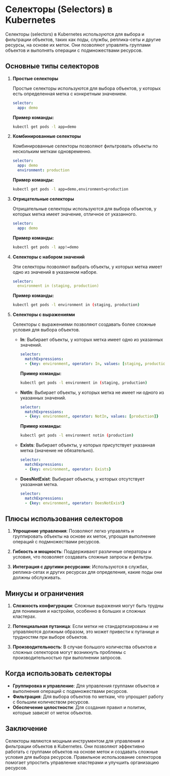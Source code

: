 # Селекторы (Selectors) в Kubernetes

Селекторы (selectors) в Kubernetes используются для выбора и фильтрации объектов, таких как поды, службы, реплика-сеты и другие ресурсы, на основе их меток. Они позволяют управлять группами объектов и выполнять операции с подмножествами ресурсов.

## Основные типы селекторов

1. **Простые селекторы**

   Простые селекторы используются для выбора объектов, у которых есть определенная метка с конкретным значением.

   ```yaml
   selector:
     app: demo
   ```

   **Пример команды:**
   ```sh
   kubectl get pods -l app=demo
   ```

2. **Комбинированные селекторы**

   Комбинированные селекторы позволяют фильтровать объекты по нескольким меткам одновременно.

   ```yaml
   selector:
     app: demo
     environment: production
   ```

   **Пример команды:**
   ```sh
   kubectl get pods -l app=demo,environment=production
   ```

3. **Отрицательные селекторы**

   Отрицательные селекторы используются для выбора объектов, у которых метка имеет значение, отличное от указанного.

   ```yaml
   selector:
     app: demo
   ```

   **Пример команды:**
   ```sh
   kubectl get pods -l app!=demo
   ```

4. **Селекторы с набором значений**

   Эти селекторы позволяют выбрать объекты, у которых метка имеет одно из значений в указанном наборе.

   ```yaml
   selector:
     environment in (staging, production)
   ```

   **Пример команды:**
   ```sh
   kubectl get pods -l environment in (staging, production)
   ```

5. **Селекторы с выражениями**

   Селекторы с выражениями позволяют создавать более сложные условия для выбора объектов.

   - **In**: Выбирает объекты, у которых метка имеет одно из указанных значений.

     ```yaml
     selector:
       matchExpressions:
       - {key: environment, operator: In, values: [staging, production]}
     ```

     **Пример команды:**
     ```sh
     kubectl get pods -l environment in (staging, production)
     ```

   - **NotIn**: Выбирает объекты, у которых метка не имеет ни одного из указанных значений.

     ```yaml
     selector:
       matchExpressions:
       - {key: environment, operator: NotIn, values: [production]}
     ```

     **Пример команды:**
     ```sh
     kubectl get pods -l environment notin (production)
     ```

   - **Exists**: Выбирает объекты, у которых присутствует указанная метка (значение не обязательно).

     ```yaml
     selector:
       matchExpressions:
       - {key: environment, operator: Exists}
     ```

   - **DoesNotExist**: Выбирает объекты, у которых отсутствует указанная метка.

     ```yaml
     selector:
       matchExpressions:
       - {key: environment, operator: DoesNotExist}
     ```

## Плюсы использования селекторов

1. **Упрощение управления**: Позволяют легко управлять и группировать объекты на основе их меток, упрощая выполнение операций с подмножествами ресурсов.

2. **Гибкость и мощность**: Поддерживают различные операторы и условия, что позволяет создавать сложные запросы и фильтры.

3. **Интеграция с другими ресурсами**: Используются в службах, реплика-сетах и других ресурсах для определения, какие поды они должны обслуживать.

## Минусы и ограничения

1. **Сложность конфигурации**: Сложные выражения могут быть трудны для понимания и настройки, особенно в больших и сложных кластерах.

2. **Потенциальная путаница**: Если метки не стандартизированы и не управляются должным образом, это может привести к путанице и трудностям при выборе объектов.

3. **Производительность**: В случае большого количества объектов и сложных селекторов могут возникнуть проблемы с производительностью при выполнении запросов.

## Когда использовать селекторы

- **Группировка и управление**: Для управления группами объектов и выполнения операций с подмножествами ресурсов.
- **Фильтрация**: Для выбора объектов по меткам, что упрощает работу с большим количеством ресурсов.
- **Обеспечение целостности**: Для создания правил и политик, которые зависят от меток объектов.

## Заключение

Селекторы являются мощным инструментом для управления и фильтрации объектов в Kubernetes. Они позволяют эффективно работать с группами объектов на основе меток и создавать сложные условия для выбора ресурсов. Правильное использование селекторов помогает упростить управление кластерами и улучшить организацию ресурсов.
